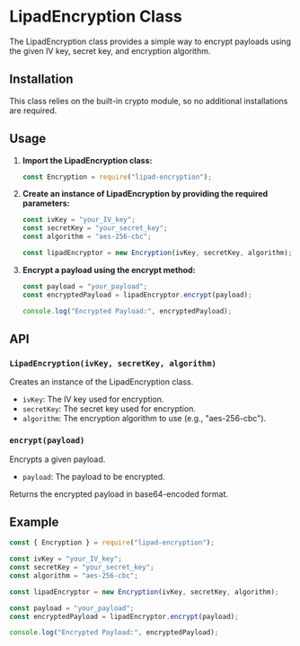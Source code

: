 # LipadEncryption Class

The LipadEncryption class provides a simple way to encrypt payloads using the given IV key, secret key, and encryption algorithm.

## Installation

This class relies on the built-in crypto module, so no additional installations are required.

## Usage

1. **Import the LipadEncryption class:**

    ```javascript
    const Encryption = require("lipad-encryption");
    ```

2. **Create an instance of LipadEncryption by providing the required parameters:**

    ```javascript
    const ivKey = "your_IV_key";
    const secretKey = "your_secret_key";
    const algorithm = "aes-256-cbc";

    const lipadEncryptor = new Encryption(ivKey, secretKey, algorithm);
    ```

3. **Encrypt a payload using the encrypt method:**

    ```javascript
    const payload = "your_payload";
    const encryptedPayload = lipadEncryptor.encrypt(payload);

    console.log("Encrypted Payload:", encryptedPayload);
    ```

## API

### `LipadEncryption(ivKey, secretKey, algorithm)`

Creates an instance of the LipadEncryption class.

- `ivKey`: The IV key used for encryption.
- `secretKey`: The secret key used for encryption.
- `algorithm`: The encryption algorithm to use (e.g., "aes-256-cbc").

### `encrypt(payload)`

Encrypts a given payload.

- `payload`: The payload to be encrypted.

Returns the encrypted payload in base64-encoded format.

## Example

```javascript
const { Encryption } = require("lipad-encryption");

const ivKey = "your_IV_key";
const secretKey = "your_secret_key";
const algorithm = "aes-256-cbc";

const lipadEncryptor = new Encryption(ivKey, secretKey, algorithm);

const payload = "your_payload";
const encryptedPayload = lipadEncryptor.encrypt(payload);

console.log("Encrypted Payload:", encryptedPayload);
